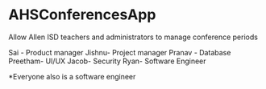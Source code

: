 # AHSConferencesApp
Allow Allen ISD teachers and administrators to manage conference periods

Sai - Product manager
Jishnu- Project manager
Pranav - Database
Preetham- UI/UX
Jacob- Security
Ryan- Software Engineer

*Everyone also is a software engineer
